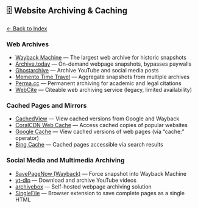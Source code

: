 ## 🗄 Website Archiving & Caching

[← Back to Index](../README.md)

### Web Archives
- [Wayback Machine](https://archive.org/web/) — The largest web archive for historic snapshots  
- [Archive.today](https://archive.today/) — On-demand webpage snapshots, bypasses paywalls  
- [Ghostarchive](https://ghostarchive.org/) — Archive YouTube and social media posts  
- [Memento Time Travel](http://timetravel.mementoweb.org/) — Aggregate snapshots from multiple archives  
- [Perma.cc](https://perma.cc/) — Permanent archiving for academic and legal citations  
- [WebCite](http://www.webcitation.org/) — Citeable web archiving service (legacy, limited availability)  

### Cached Pages and Mirrors
- [CachedView](http://cachedview.com/) — View cached versions from Google and Wayback  
- [CoralCDN Web Cache](http://www.coralcdn.org/) — Access cached copies of popular websites  
- [Google Cache](https://www.google.com/) — View cached versions of web pages (via “cache:” operator)  
- [Bing Cache](https://www.bing.com/) — Cached pages accessible via search results  

### Social Media and Multimedia Archiving
- [SavePageNow (Wayback)](https://web.archive.org/save) — Force snapshot into Wayback Machine  
- [yt-dlp](https://github.com/yt-dlp/yt-dlp) — Download and archive YouTube videos  
- [archivebox](https://github.com/ArchiveBox/ArchiveBox) — Self-hosted webpage archiving solution  
- [SingleFile](https://github.com/gildas-lormeau/SingleFile) — Browser extension to save complete pages as a single HTML
